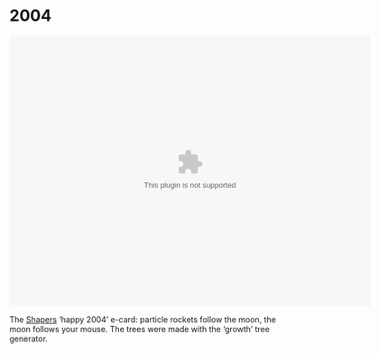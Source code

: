 <!--
  id: 24
  date: 2007-01-07T12:44:34
  modified: 2007-01-07T12:44:34
  slug: ny2004
  type: post
  excerpt: <p>The Shapers &#8216;happy 2004&#8217; e-card: particle rockets follow the moon, the moon follows your mouse. The trees were made with the &#8216;growth&#8217; tree generator.</p>
  categories: uncategorized
  tags: 
  inCv: 
  inPortfolio: 
  dateFrom: 
  dateTo: 
-->

# 2004

<p><object classid="clsid:166B1BCA-3F9C-11CF-8075-444553540000" codebase="http://download.macromedia.com/pub/shockwave/cabs/director/sw.cab#version=8,5,0,0" id=myURL width="640" height="480"><param name="src" value="code/2004.dcr"></param><param name="logo" value="false"></param><param name="swStretchStyle" value="none"></param><param name="swRemote" value="swSaveEnabled='false' swVolume='false' swRestart='false' swPausePlay='false' swFastForward='false' swContextMenu='false'"><embed src="./code/2004.dcr" logo="false"  width="640" height="480" swStretchStyle="none" swRemote="swSaveEnabled='false' swVolume='false' swRestart='false' swPausePlay='false' swFastForward='false' swContextMenu='false'" type="application/x-director" pluginspage="http://www.macromedia.com/shockwave/download/index.cgi?P1_Prod_Version=ShockwaveDirector" /></param></object> </p>
<p>The <a target="_new" href="http://www.shapers.nl/">Shapers</a> &#8216;happy 2004&#8217; e-card: particle rockets follow the moon, the moon follows your mouse. The trees were made with the &#8216;growth&#8217; tree generator.</p>